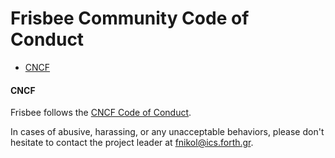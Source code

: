 # Frisbee Community Code of Conduct


<!-- toc -->
- [CNCF](#cncf)

<!-- /toc -->

#### CNCF

Frisbee follows the [CNCF Code of Conduct](https://github.com/cncf/foundation/blob/master/code-of-conduct.md).

In cases of abusive, harassing, or any unacceptable behaviors, please don't hesitate to contact the project leader at
fnikol@ics.forth.gr.

